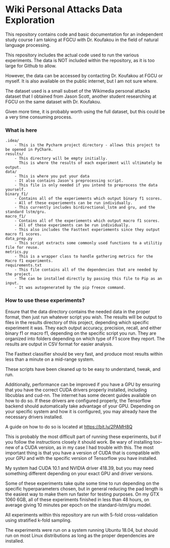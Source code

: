 # Wiki Personal Attacks Data Exploration

This repository contains code and basic documentation for an independent 
study course I am taking at FGCU with Dr. Koufakou in the field of 
natural language processing.

This repository includes the actual code used to run the various 
experiments. The data is NOT included within the repository, as it
is too large for Github to allow.

However, the data can be accessed by contacting Dr. Koufakou at FGCU
or myself. It is also available on the public internet, but I am not
sure where.

The dataset used is a small subset of the Wikimedia personal attacks dataset
that I obtained from Jason Scott, another student researching at FGCU on the
same dataset with Dr. Koufakou.

Given more time, it is probably worth using the full dataset, but this could 
be a very time consuming process.

### What is here

```
.idea/
    - This is the Pycharm project directory - allows this project to be opened in PyCharm.
results/
    - This directory will be empty initially.
      This is where the results of each experiment will ultimately be output.
data/
    - This is where you put your data
    - It also contains Jason's preprocessing script.
    - This file is only needed if you intend to preprocess the data yourself.
binary_f1/
    - Contains all of the experiements which output binary f1 scores.
    - All of these experiements can be run individually.
    - This currently includes birdirectional_lstm and gru, and the standard lstm/gru.
macro_f1/
    - Contains all of the experiements which output macro f1 scores.
    - All of these experiments can be run individually.
    - This also includes the Fasttext experiements since they output macro f1 scores.
data_prep.py
    - This script extracts some commonly used functions to a utilitiy file for reuse.
metrics.py
    - This is a wrapper class to handle gathering metrics for the Macro f1 experiments.
requirements.txt
    - This file contains all of the dependencies that are needed by the project.
    - The can be installed directly by passing this file to Pip as an input.
    - It was autogenerated by the pip freeze command.
```

### How to use these experiments?

Ensure that the data directory contains the needed data in the proper
format, then just run whatever script you wish. The results will be
output to files in the results directory of this project, depending 
which specific experiment it was. They each output accuracy, precision,
recall, and either binary f1 or macro f1, depending on the specific
script you run. They are organized into folders depending on which
type of F1 score they report. The results are output in CSV format
for easier analysis.

The Fasttext classifier should be very fast, and produce most results
within less than a minute on a mid-range system.

These scripts have been cleaned up to be easy to understand, tweak,
and run.

Additionally, performance can be improved if you have a GPU by ensuring
that you have the correct CUDA drivers properly installed, including
libcublas and cud-nn. The internet has some decent guides available
on how to do so. If these drivers are configured properly, the Tensorflow
backend should automatically take advantage of your GPU. Depending on
your specific system and how it is configured, you may already have the
necessary drivers installed.

A guide on how to do so is located at https://bit.ly/2PAMH8Q

This is probably the most difficult part of running these experiments, 
but if you follow the instructions closely it should work. Be wary of
installing too-new of a CUDA version, as in my case I had trouble with
this. The most important thing is that you have a version of
CUDA that is compatible with your GPU and with the specific version
of Tensorflow you have installed.

My system had CUDA 10.1 and NVIDIA driver 418.39, but you may need 
something different depending on your exact GPU and driver versions.

Some of these experiments take quite some time to run depending on the
specific hyperparameters chosen, but in general reducing the pad length
is the easiest way to make them run faster for testing purposes. On my
GTX 1060 6GB, all of these experiments finished in less than 48 hours,
on average giving 10 minutes per epoch on the standard-lstm/gru model.

All experiments within this repository are run with 5-fold 
cross-validation using stratified k-fold sampling.

The experiments were run on a system running Ubuntu 18.04, but should run
on most Linux distributions as long as the proper dependencies are
installed. 
